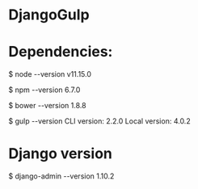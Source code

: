 # DjangoGulp

# Dependencies:
$ node --version
v11.15.0

$ npm --version
6.7.0

$ bower --version
1.8.8

$ gulp --version
CLI version: 2.2.0
Local version: 4.0.2

# Django version
$ django-admin --version
1.10.2
